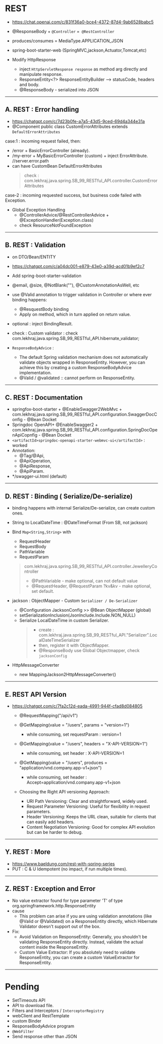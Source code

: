# REST
- https://chat.openai.com/c/831f36a0-bce4-4372-87d4-9ab6528babc5
- @ResponseBody + `@Controller` =` @RestController`
- produces/consumes = MediaType.APPLICATION_JSON
- spring-boot-starter-web (SpringMVC,jackson,Actuator,Tomcat,etc)

- Modify HttpResponse
  - inject `HttpServletResponse response` as method arg directly and manipulate response.
  - ResponseEntity<?> ResponseEntityBuilder -->  statusCode, headers and body.
  - @ResponseBody - serialized into JSON

---

## A. REST : Error handling
- https://chatgpt.com/c/7d23b0fe-a7a5-43d5-9ced-69d4a344e31a
- @Component public class CustomErrorAttributes extends `DefaultErrorAttributes`

case:1 : incoming request failed, then:
-  /error + BasicErrorController (already).
-  /my-error + MyBasicErrorController (custom) + inject ErrorAttribute. //server.error.path
-  can have CustomBean DefaultErrorAttributes
   > check : com.lekhraj.java.spring.SB_99_RESTful_API.controller.CustomErrorAttributes

case-2 : incoming requested success, but business code failed with Exception.
- Global Exception Handling
  - @ControllerAdvice/@RestControllerAdvice + @ExceptionHandler(Exception.class)
  - check ResourceNotFoundException

---

## B. REST : Validation
- on DTO/Bean/ENTITY
- https://chatgpt.com/c/a04dc001-e879-43e0-a39d-acd01b9ef2c7
- Add <artifactId>spring-boot-starter-validation</artifactId>
- @email, @size, @NotBlank(""), @CustomAnnotationAsWell, etc
- use @Valid annotation to trigger validation in Controller or where ever binding happens:
    - @ResquestBody binding
    - Apply on method, which in turn applied on return value.
  
- optional : inject BindingResult.
- check : Custom validator : check com.lekhraj.java.spring.SB_99_RESTful_API.hibernate_validator;
- `ResponseBodyAdvice` : 
  - The default Spring validation mechanism does not automatically validate objects wrapped in ResponseEntity. 
     However, you can achieve this by creating a custom ResponseBodyAdvice implementation.
  - @Valid / @validated :: cannot perform on ResponseEntity.

---

## C. REST : Documentation
- springfox-boot-starter + @EnableSwagger2WebMvc + com.lekhraj.java.spring.SB_99_RESTful_API.configuration.SwaggerDocConfig - @Bean Docket
- Springdoc OpenAPI+ @EnableSwagger2 + com.lekhraj.java.spring.SB_99_RESTful_API.configuration.SpringDocOpenApiCopnfig - @Bean Docket
- `<artifactId>springdoc-openapi-starter-webmvc-ui</artifactId>` : worked
- Annotation:
  - @Tag/@Api, 
  - @ApiOperation, 
  - @ApiResponse, 
  - @ApiParam.
- */swagger-ui.html (default)

---

## D. REST : Binding ( Serialize/De-serialize)
- binding happens with internal Serialize/De-serialize, can create custom ones. 
- String to LocalDateTime : @DateTimeFormat (From SB, not jackson)
- Bind `Map<String,String>` with
  - RequestHeader
  - RequestBody
  - PathVariable
  - RequestParam
  > com.lekhraj.java.spring.SB_99_RESTful_API.controller.JewelleryController
  >  - @PathVariable - make optional, can not default value
  >  - @RequestHeader, @RequestParam ?kv&kv - make optional, set default.

- jackson : ObjectMapper - Custom `Serializer / De-Serializer`
  - @Configuration JacksonConfig >> @Bean ObjectMapper (global)
  - setSerializationInclusion(JsonInclude.Include.NON_NULL)
  - Serialize LocalDateTime in custom Serializer.
    > - create : com.lekhraj.java.spring.SB_99_RESTful_API."Serializer".LocalDateTimeSerializer
    > - then, register it with ObjectMapper.
    > - @ResponseBody use Global Objectmapper, check `jacksonConfig`
  
- HttpMessageConverter
  - new MappingJackson2HttpMessageConverter()
---
## E. REST API Version
- https://chatgpt.com/c/7fa2c12d-eada-4991-944f-cfad8d084805
  - @RequestMapping("/api/v1")
  - @GetMapping(value = "/users", params = "version=1")
    - while consuming, set requestParam :  version=1
  - @GetMapping(value = "/users", headers = "X-API-VERSION=1")
    - while consuming, set header : X-API-VERSION=1
  - @GetMapping(value = "/users", produces = "application/vnd.company.app-v1+json")
    - while consuming, set header : Accept=application/vnd.company.app-v1+json

  - Choosing the Right API versioning Approach:
    - URI Path Versioning: Clear and straightforward, widely used.
    - Request Parameter Versioning: Useful for flexibility in request parameters.
    - Header Versioning: Keeps the URL clean, suitable for clients that can easily add headers.
    - Content Negotiation Versioning: Good for complex API evolution but can be harder to debug.

---

## Y. REST : More
- https://www.baeldung.com/rest-with-spring-series
- PUT : C & U Idempotent (no impact, if run multiple times).


---
## Z. REST : Exception and Error 

- No value extractor found for type parameter 'T' of type org.springframework.http.ResponseEntity
- cause
  - This problem can arise if you are using validation annotations (like @Valid or @Validated) on a ResponseEntity<T> directly, 
    which Hibernate Validator doesn't support out of the box.
- Fix:
  - Avoid Validation on ResponseEntity: Generally, you shouldn't be validating ResponseEntity directly. Instead, validate the actual content inside the ResponseEntity.
  - Custom Value Extractor: If you absolutely need to validate ResponseEntity<T>, you can create a custom ValueExtractor for ResponseEntity<T>.

---

# Pending
- SetTimeouts API
- API to download file.
- Filters and Interceptors / `InterceptorRegistry`
- webClient and RestTemplate
- custom Binder
- ResponseBodyAdvice program
- `@WebFilter`
- Send response other than JSON





